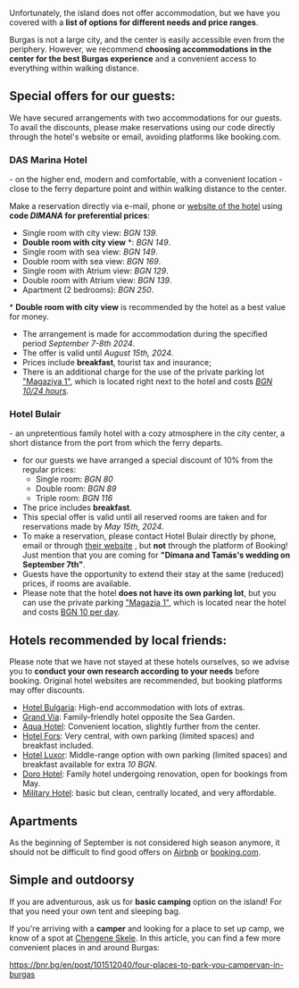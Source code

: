 Unfortunately, the island does not offer accommodation, but we have you covered with a **list of options for different needs and price ranges**.

Burgas is not a large city, and the center is easily accessible even from the periphery. However, we recommend **choosing accommodations in the center for the best Burgas experience** and a convenient access to everything within walking distance.

## Special offers for our guests:

We have secured arrangements with two accommodations for our guests. To avail the discounts, please make reservations using our code directly through the hotel's website or email, avoiding platforms like booking.com.

### DAS Marina Hotel

\- on the higher end, modern and comfortable, with a convenient location - close to the ferry departure point and within walking distance to the center.

Make a reservation directly via e-mail, phone or <a href="https://marinaburgas.bg/en/" target="_blank">website of the hotel</a> using **code _DIMANA_ for preferential prices**:

- Single room with city view: _BGN 139_.
- **Double room with city view** \*: _BGN 149_.
- Single room with sea view: _BGN 149_.
- Double room with sea view: _BGN 169_.
- Single room with Atrium view: _BGN 129_.
- Double room with Atrium view: _BGN 139_.
- Apartment (2 bedrooms): _BGN 250_.

\* **Double room with city view** is recommended by the hotel as a best value for money.

- The arrangement is made for accommodation during the specified period _September 7-8th 2024_.
- The offer is valid until _August 15th, 2024_.
- Prices include **breakfast**, tourist tax and insurance;
- There is an additional charge for the use of the private parking lot <a href="https://maps.app.goo.gl/e8zex5bBRy9CWPMe7" target="_blank">"Magaziya 1"</a>, which is located right next to the hotel and costs [_BGN 10/24 hours_](#parking).

### Hotel Bulair

\- an unpretentious family hotel with a cozy atmosphere in the city center, a short distance from the port from which the ferry departs.

- for our guests we have arranged a special discount of 10% from the regular prices:
  - Single room: _BGN 80_
  - Double room: _BGN 89_
  - Triple room: _BGN 116_
- The price includes **breakfast**.
- This special offer is valid until all reserved rooms are taken and for reservations made by _May 15th, 2024_.
- To make a reservation, please contact Hotel Bulair directly by phone, email or through <a href="http://hotelbulair.com/" target="_blank">their website</a> , but **not** through the platform of Booking! Just mention that you are coming for **"Dimana and Tamás's wedding on September 7th"**.
- Guests have the opportunity to extend their stay at the same (reduced) prices, if rooms are available.
- Please note that the hotel **does not have its own parking lot**, but you can use the private parking <a href="https://maps.app.goo.gl/e8zex5bBRy9CWPMe7" target="_blank">"Magazia 1"</a>, which is located near the hotel and costs [BGN 10 per day](#parking).

## Hotels recommended by local friends:

Please note that we have not stayed at these hotels ourselves, so we advise you to **conduct your own research according to your needs** before booking. Original hotel websites are recommended, but booking platforms may offer discounts.

- <a href="https://www.bulgaria-hotel.com/en/index.html" target="_blank">Hotel Bulgaria</a>: High-end accommodation with lots of extras.
- <a href="https://granvia-bg.com/?lang=en" target="_blank">Grand Via</a>: Family-friendly hotel opposite the Sea Garden.
- <a href="https://burgas.aquahotels.com/en/" target="_blank">Aqua Hotel</a>: Convenient location, slightly further from the center.
- <a href="https://hotelfors-bg.com/?lang=en" target="_blank">Hotel Fors</a>: Very central, with own parking (limited spaces) and breakfast included.
- <a href="https://luxor-bs.com/en/" target="_blank">Hotel Luxor</a>: Middle-range option with own parking (limited spaces) and breakfast available for extra _10 BGN_.
- <a href="https://www.hoteldoro.com/index.php/en/" target="_blank">Doro Hotel</a>: Family hotel undergoing renovation, open for bookings from May.
- <a href="http://www.militaryclubs.bg/node/365" target="_blank">Military Hotel</a>: basic but clean, centrally located, and very affordable.

## Apartments

As the beginning of September is not considered high season anymore, it should not be difficult to find good offers on <a href="https://www.airbnb.com/s/Burgas/homes?query=Burgas" target="_blank">Airbnb</a> or <a href="https://www.booking.com/searchresults.html?ss=Burgas&ssne=Burgas&ssne_untouched=Burgas&efdco=1&label=gen173nr-1FCAEoggI46AdIM1gEaBeIAQGYATG4AQfIAQzYAQHoAQH4AQKIAgGoAgO4AqqO1q8GwAIB0gIkZTRjOTQ0OGYtM2VmMy00NGQ2LTllMDctNGMzN2JjNDkxNDE12AIF4AIB&aid=304142&lang=en-us&sb=1&src_elem=sb&src=searchresults&dest_id=-832673&dest_type=city&group_adults=2&no_rooms=1&group_children=0">booking.com</a>.

## Simple and outdoorsy

If you are adventurous, ask us for **basic camping** option on the island! For that you need your own tent and sleeping bag.

If you're arriving with a **camper** and looking for a place to set up camp, we know of a spot at <a href="https://maps.app.goo.gl/VhDmrDqfjYhFnXL86" target="_blank">Chengene Skele</a>. In this article, you can find a few more convenient places in and around Burgas:

<a href="https://bnr.bg/en/post/101512040/four-places-to-park-you-campervan-in-burgas" target="_blank">https://bnr.bg/en/post/101512040/four-places-to-park-you-campervan-in-burgas</a>
